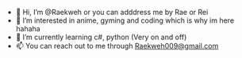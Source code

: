 - 👋 Hi, I’m @Raekweh or you can adddress me by Rae or Rei
- 👀 I’m interested in anime, gyming and coding which is why im here hahaha
- 🌱 I’m currently learning c#, python (Very on and off)
- 📫 You can reach out to me through Raekweh009@gmail.com

<!---
Raekweh/Raekweh is a ✨ special ✨ repository because its `README.md` (this file) appears on your GitHub profile.
You can click the Preview link to take a look at your changes.
--->
